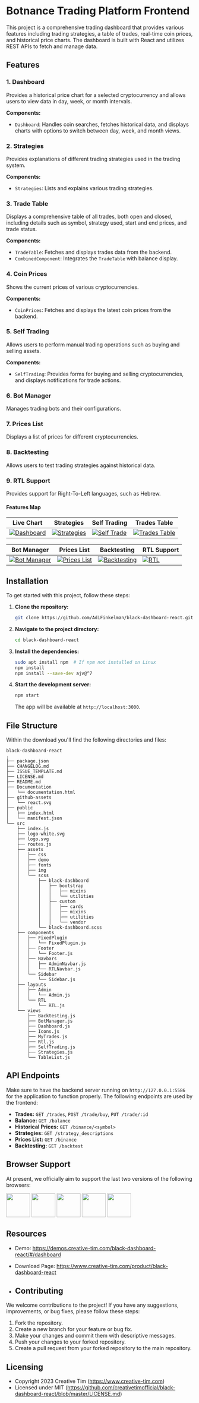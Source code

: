 # Botnance Trading Platform Frontend
This project is a comprehensive trading dashboard that provides various features including trading strategies, a table of trades, real-time coin prices, and historical price charts. The dashboard is built with React and utilizes REST APIs to fetch and manage data.

## Features

### 1. Dashboard
Provides a historical price chart for a selected cryptocurrency and allows users to view data in day, week, or month intervals.

**Components:**
- `Dashboard`: Handles coin searches, fetches historical data, and displays charts with options to switch between day, week, and month views.

### 2. Strategies
Provides explanations of different trading strategies used in the trading system.

**Components:**
- `Strategies`: Lists and explains various trading strategies.

### 3. Trade Table
Displays a comprehensive table of all trades, both open and closed, including details such as symbol, strategy used, start and end prices, and trade status.

**Components:**
- `TradeTable`: Fetches and displays trades data from the backend.
- `CombinedComponent`: Integrates the `TradeTable` with balance display.

### 4. Coin Prices
Shows the current prices of various cryptocurrencies.

**Components:**
- `CoinPrices`: Fetches and displays the latest coin prices from the backend.

### 5. Self Trading
Allows users to perform manual trading operations such as buying and selling assets.

**Components:**
- `SelfTrading`: Provides forms for buying and selling cryptocurrencies, and displays notifications for trade actions.

### 6. Bot Manager
Manages trading bots and their configurations.

### 7. Prices List
Displays a list of prices for different cryptocurrencies.

### 8. Backtesting
Allows users to test trading strategies against historical data.

### 9. RTL Support
Provides support for Right-To-Left languages, such as Hebrew.

#### Features Map
| Live Chart                                                                                                             | Strategies                                                                                                            | Self Trading                                                                                                               | Trades Table                                                                                                                                                                                                                               |
| --------------------------------------------------------------------------------------------------------------------- | ----------------------------------------------------------------------------------------------------------------------- | -------------------------------------------------------------------------------------------------------------------- | ---------------------------------------------------------------------------------------------------------- 
| [![Dashboard](https://github.com/AdiFinkelman/black-dashboard-react/assets/126038641/73c65c03-45d1-4bdd-9ecc-15964bd68880)](http://54.195.177.175:3000/admin/dashboard) | [![Strategies](https://github.com/AdiFinkelman/black-dashboard-react/assets/126038641/50bf276c-541f-4f15-a8f3-b386b57a9d14)](http://54.195.177.175:3000/admin/strategies) | [![Self Trade](https://github.com/AdiFinkelman/black-dashboard-react/assets/126038641/f95ecbc3-6dee-4512-9fdb-d2b2a341cbe3)](http://54.195.177.175:3000/admin/self-trading) |[![Trades Table](https://github.com/AdiFinkelman/black-dashboard-react/assets/126038641/00aa5c68-2a43-4bf8-a654-06499d152c5e)](http://54.195.177.175:3000/admin/trades-table) |

| Bot Manager                                                                                                             | Prices List                                                                                                            | Backtesting                                                                                                               | RTL Support                                                                                                                                                                                                                               |
| --------------------------------------------------------------------------------------------------------------------- | ----------------------------------------------------------------------------------------------------------------------- | -------------------------------------------------------------------------------------------------------------------- | ---------------------------------------------------------------------------------------------------------- 
| [![Bot Manager](https://github.com/AdiFinkelman/black-dashboard-react/assets/126038641/b3fec77c-2cb2-490e-aaf7-172d00a7bc6f)](http://localhost:3000/admin/bots-manager) | [![Prices List](https://github.com/AdiFinkelman/black-dashboard-react/assets/126038641/4a482283-10cc-4519-a9c7-2a943cbad2b1)](http://localhost:3000/admin/tables) | [![Backtesting](https://github.com/AdiFinkelman/black-dashboard-react/assets/126038641/133ac3bd-5094-4297-b57f-4aa123626d06)](http://localhost:3000/admin/Backtesting) | [![RTL](https://github.com/AdiFinkelman/black-dashboard-react/assets/126038641/e42cfb6b-4306-477b-a1aa-8af0eef8a5fc)](http://localhost:3000/rtl/rtl-support)

## Installation

To get started with this project, follow these steps:

1. **Clone the repository:**

    ```bash
    git clone https://github.com/AdiFinkelman/black-dashboard-react.git
    ```

2. **Navigate to the project directory:**

    ```bash
    cd black-dashboard-react
    ```

3. **Install the dependencies:**

    ```bash
    sudo apt install npm  # If npm not installed on Linux
    npm install
    npm install --save-dev ajv@^7 
    ```

4. **Start the development server:**

    ```bash
    npm start
    ```

   The app will be available at `http://localhost:3000`.


## File Structure

Within the download you'll find the following directories and files:

```
black-dashboard-react
.
├── package.json
├── CHANGELOG.md
├── ISSUE_TEMPLATE.md
├── LICENSE.md
├── README.md
├── Documentation
│   └── documentation.html
├── github-assets
│   └── react.svg
├── public
│   ├── index.html
│   └── manifest.json
└── src
    ├── index.js
    ├── logo-white.svg
    ├── logo.svg
    ├── routes.js
    ├── assets
    │   ├── css
    │   ├── demo
    │   ├── fonts
    │   ├── img
    │   └── scss
    │       ├── black-dashboard
    │       │   ├── bootstrap
    │       │   │   ├── mixins
    │       │   │   └── utilities
    │       │   ├── custom
    │       │   │   ├── cards
    │       │   │   ├── mixins
    │       │   │   ├── utilities
    │       │   │   └── vendor
    │       └── black-dashboard.scss
    ├── components
    │   ├── FixedPlugin
    │   │   └── FixedPlugin.js
    │   ├── Footer
    │   │   └── Footer.js
    │   ├── Navbars
    │   │   ├── AdminNavbar.js
    │   │   └── RTLNavbar.js
    │   └── Sidebar
    │       └── Sidebar.js
    ├── layouts
    │   ├── Admin
    │   │   └── Admin.js
    │   └── RTL
    │       └── RTL.js
    └── views
        ├── Backtesting.js
        ├── BotManager.js
        ├── Dashboard.js
        ├── Icons.js
        ├── MyTrades.js
        ├── Rtl.js
        ├── SelfTrading.js
        ├── Strategies.js 
        └── TableList.js
```
## API Endpoints

Make sure to have the backend server running on `http://127.0.0.1:5586` for the application to function properly. The following endpoints are used by the frontend:

- **Trades:** `GET /trades`, `POST /trade/buy`, `PUT /trade/:id`
- **Balance:** `GET /balance`
- **Historical Prices:** `GET /binance/<symbol>`
- **Strategies:** `GET /strategy_descriptions`
- **Prices List:** `GET /binance`
- **Backtesting:** `GET /backtest`

## Browser Support

At present, we officially aim to support the last two versions of the following browsers:

<img src="https://s3.amazonaws.com/creativetim_bucket/github/browser/chrome.png" width="64" height="64"> <img src="https://s3.amazonaws.com/creativetim_bucket/github/browser/firefox.png" width="64" height="64"> <img src="https://s3.amazonaws.com/creativetim_bucket/github/browser/edge.png" width="64" height="64"> <img src="https://s3.amazonaws.com/creativetim_bucket/github/browser/safari.png" width="64" height="64"> <img src="https://s3.amazonaws.com/creativetim_bucket/github/browser/opera.png" width="64" height="64">

## Resources

- Demo: https://demos.creative-tim.com/black-dashboard-react/#/dashboard
- Download Page: https://www.creative-tim.com/product/black-dashboard-react

- ## Contributing

We welcome contributions to the project! If you have any suggestions, improvements, or bug fixes, please follow these steps:

1. Fork the repository.
2. Create a new branch for your feature or bug fix.
3. Make your changes and commit them with descriptive messages.
4. Push your changes to your forked repository.
5. Create a pull request from your forked repository to the main repository.

## Licensing

- Copyright 2023 Creative Tim (https://www.creative-tim.com)
- Licensed under MIT (https://github.com/creativetimofficial/black-dashboard-react/blob/master/LICENSE.md)
